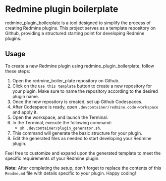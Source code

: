 # Redmine plugin boilerplate

redmine_plugin_boilerplate is a tool designed to simplify the process of creating Redmine plugins. This project serves as a template repository on Github, providing a structured starting point for developing Redmine plugins.

## Usage

To create a new Redmine plugin using redmine_plugin_boilerplate, follow these steps:

1. Open the redmine_boiler_plate repository on Github.
2. Click on the `Use this template` button to create a new repository for your plugin. Make sure to name the repository according to the desired plugin name.
3. Once the new repository is created, set up Github Codespaces.
4. After Codespace is ready, open `.devcontainer/redmine.code-workspace` and apply it.
5. Open the workspace, and launch the Terminal.
6. In the Terminal, execute the following command: 
   - `sh .devcontainer/plugin_generator.sh`.
7. This command will generate the basic structure for your plugin.
8. Edit the generated files as needed to start developing your Redmine plugin.

Feel free to customize and expand upon the generated template to meet the specific requirements of your Redmine plugin.

**Note:** After completing the setup, don't forget to replace the contents of this `Readme.md` file with details specific to your plugin.
Happy coding!



